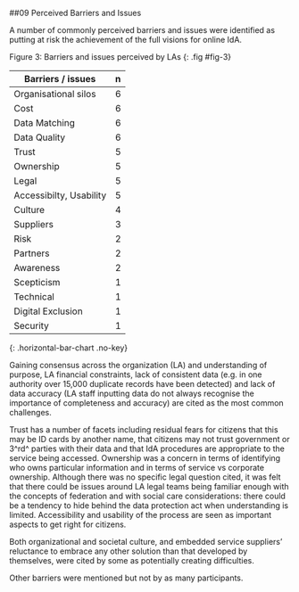 ##09 Perceived Barriers and Issues

A number of commonly perceived barriers and issues were identified as
putting at risk the achievement of the full visions for online IdA.

Figure 3: Barriers and issues perceived by LAs
{: .fig #fig-3}

| Barriers / issues       | n   |
|-------------------------|-----|
| Organisational silos    |  6  |
| Cost                    |  6  |
| Data Matching           |  6  |
| Data Quality            |  6  |
| Trust                   |  5  |
| Ownership               |  5  |
| Legal                   |  5  |
| Accessibilty, Usability |  5  |
| Culture                 |  4  |
| Suppliers               |  3  |
| Risk                    |  2  |
| Partners                |  2  |
| Awareness               |  2  |
| Scepticism              |  1  |
| Technical               |  1  |
| Digital Exclusion       |  1  |
| Security                |  1  |
{: .horizontal-bar-chart .no-key}

Gaining consensus across the organization (LA) and understanding of
purpose, LA financial constraints, lack of consistent data (e.g. in one
authority over 15,000 duplicate records have been detected) and lack of
data accuracy (LA staff inputting data do not always recognise the
importance of completeness and accuracy) are cited as the most common
challenges.

Trust has a number of facets including residual fears for citizens that
this may be ID cards by another name, that citizens may not trust
government or 3^rd^ parties with their data and that IdA procedures are
appropriate to the service being accessed. Ownership was a concern in
terms of identifying who owns particular information and in terms of
service vs corporate ownership. Although there was no specific legal
question cited, it was felt that there could be issues around LA legal
teams being familiar enough with the concepts of federation and with
social care considerations: there could be a tendency to hide behind the
data protection act when understanding is limited. Accessibility and
usability of the process are seen as important aspects to get right for
citizens.

Both organizational and societal culture, and embedded service
suppliers’ reluctance to embrace any other solution than that developed
by themselves, were cited by some as potentially creating difficulties.

Other barriers were mentioned but not by as many participants.

